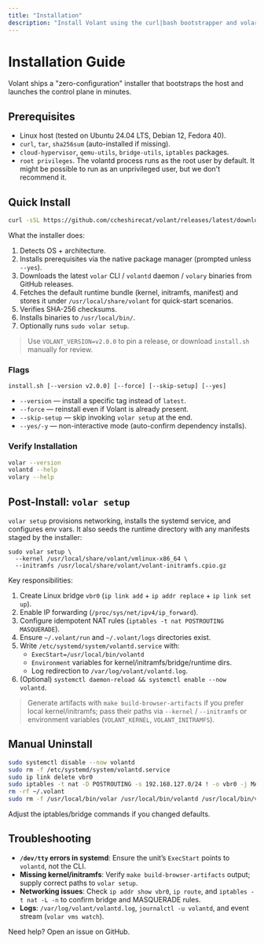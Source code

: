 ```yaml
---
title: "Installation"
description: "Install Volant using the curl|bash bootstrapper and volar setup."
---
```


# Installation Guide

Volant ships a "zero-configuration" installer that bootstraps the host and launches the control plane in minutes.

## Prerequisites

- Linux host (tested on Ubuntu 24.04 LTS, Debian 12, Fedora 40).
- `curl`, `tar`, `sha256sum` (auto-installed if missing).
- `cloud-hypervisor`, `qemu-utils`, `bridge-utils`, `iptables` packages.
- `root privileges`. The volantd process runs as the root user by default. It might be possible to run as an unprivileged user, but we don't recommend it.

## Quick Install

```bash
curl -sSL https://github.com/ccheshirecat/volant/releases/latest/download/install.sh | bash
```

What the installer does:
1. Detects OS + architecture.
2. Installs prerequisites via the native package manager (prompted unless `--yes`).
3. Downloads the latest `volar` CLI / `volantd` daemon / `volary` binaries from GitHub releases.
4. Fetches the default runtime bundle (kernel, initramfs, manifest) and stores it under `/usr/local/share/volant` for quick-start scenarios.
5. Verifies SHA-256 checksums.
6. Installs binaries to `/usr/local/bin/`.
7. Optionally runs `sudo volar setup`.

> Use `VOLANT_VERSION=v2.0.0` to pin a release, or download `install.sh` manually for review.

### Flags

```
install.sh [--version v2.0.0] [--force] [--skip-setup] [--yes]
```

- `--version` — install a specific tag instead of `latest`.
- `--force` — reinstall even if Volant is already present.
- `--skip-setup` — skip invoking `volar setup` at the end.
- `--yes/-y` — non-interactive mode (auto-confirm dependency installs).

### Verify Installation

```bash
volar --version
volantd --help
volary --help
```

## Post-Install: `volar setup`

`volar setup` provisions networking, installs the systemd service, and configures env vars. It also seeds the runtime directory with any manifests staged by the installer:

```
sudo volar setup \
  --kernel /usr/local/share/volant/vmlinux-x86_64 \
  --initramfs /usr/local/share/volant/volant-initramfs.cpio.gz
```

Key responsibilities:

1. Create Linux bridge `vbr0` (`ip link add` + `ip addr replace` + `ip link set up`).
2. Enable IP forwarding (`/proc/sys/net/ipv4/ip_forward`).
3. Configure idempotent NAT rules (`iptables -t nat POSTROUTING MASQUERADE`).
4. Ensure `~/.volant/run` and `~/.volant/logs` directories exist.
5. Write `/etc/systemd/system/volantd.service` with:
   - `ExecStart=/usr/local/bin/volantd`
   - `Environment` variables for kernel/initramfs/bridge/runtime dirs.
   - Log redirection to `/var/log/volant/volantd.log`.
6. (Optional) `systemctl daemon-reload && systemctl enable --now volantd`.

> Generate artifacts with `make build-browser-artifacts` if you prefer local kernel/initramfs; pass their paths via `--kernel` / `--initramfs` or environment variables (`VOLANT_KERNEL`, `VOLANT_INITRAMFS`).

## Manual Uninstall

```bash
sudo systemctl disable --now volantd
sudo rm -f /etc/systemd/system/volantd.service
sudo ip link delete vbr0
sudo iptables -t nat -D POSTROUTING -s 192.168.127.0/24 ! -o vbr0 -j MASQUERADE
rm -rf ~/.volant
sudo rm -f /usr/local/bin/volar /usr/local/bin/volantd /usr/local/bin/volary
```

Adjust the iptables/bridge commands if you changed defaults.

## Troubleshooting

- **`/dev/tty` errors in systemd**: Ensure the unit’s `ExecStart` points to `volantd`, not the CLI.
- **Missing kernel/initramfs**: Verify `make build-browser-artifacts` output; supply correct paths to `volar setup`.
- **Networking issues**: Check `ip addr show vbr0`, `ip route`, and `iptables -t nat -L -n` to confirm bridge and MASQUERADE rules.
- **Logs**: `/var/log/volant/volantd.log`, `journalctl -u volantd`, and event stream (`volar vms watch`).

Need help? Open an issue on GitHub.
